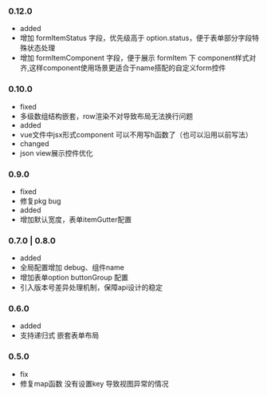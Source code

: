 ### 0.12.0
- added
 - 增加 formItemStatus 字段，优先级高于 option.status，便于表单部分字段特殊状态处理
 - 增加 formItemComponent 字段，便于展示 formItem 下 component样式对齐,这样component使用场景更适合于name搭配的自定义form控件

### 0.10.0
- fixed
 - 多级数组结构嵌套，row渲染不对导致布局无法换行问题
- added
 - vue文件中jsx形式component 可以不用写h函数了（也可以沿用以前写法）
- changed
 - json view展示控件优化

### 0.9.0
- fixed
 - 修复pkg bug
- added
 - 增加默认宽度，表单itemGutter配置

### 0.7.0 | 0.8.0
- added
 - 全局配置增加 debug、组件name
 - 增加表单option buttonGroup 配置
 - 引入版本号差异处理机制，保障api设计的稳定

### 0.6.0
- added
 - 支持递归式 嵌套表单布局

### 0.5.0
- fix
 - 修复map函数 没有设置key 导致视图异常的情况